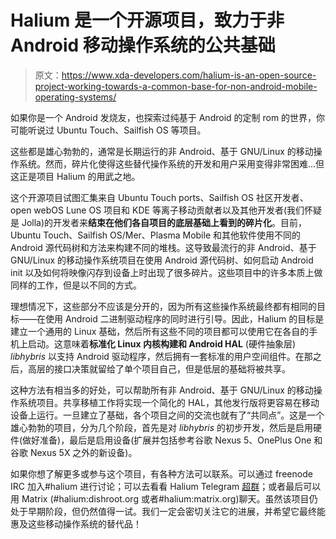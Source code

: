 # Halium 是一个开源项目，致力于非 Android 移动操作系统的公共基础

> 原文：<https://www.xda-developers.com/halium-is-an-open-source-project-working-towards-a-common-base-for-non-android-mobile-operating-systems/>

如果你是一个 Android 发烧友，也探索过纯基于 Android 的定制 rom 的世界，你可能听说过 Ubuntu Touch、Sailfish OS 等项目。

这些都是雄心勃勃的，通常是长期运行的非 Android、基于 GNU/Linux 的移动操作系统。然而，碎片化使得这些替代操作系统的开发和用户采用变得非常困难...但这正是项目 Halium 的用武之地。

这个开源项目试图汇集来自 Ubuntu Touch ports、Sailfish OS 社区开发者、open webOS Lune OS 项目和 KDE 等离子移动贡献者以及其他开发者(我们怀疑是 Jolla)的开发者来**结束在他们各自项目的底层基础上看到的碎片化**。目前，Ubuntu Touch、Sailfish OS/Mer、Plasma Mobile 和其他软件使用不同的 Android 源代码树和方法来构建不同的堆栈。这导致最流行的非 Android、基于 GNU/Linux 的移动操作系统项目在使用 Android 源代码树、如何启动 Android init 以及如何将映像闪存到设备上时出现了很多碎片。这些项目中的许多本质上做同样的工作，但是以不同的方式。

理想情况下，这些部分不应该是分开的，因为所有这些操作系统最终都有相同的目标——在使用 Android 二进制驱动程序的同时进行引导。因此，Halium 的目标是建立一个通用的 Linux 基础，然后所有这些不同的项目都可以使用它在各自的手机上启动。这意味着**标准化 Linux 内核构建和 Android HAL** (硬件抽象层) *libhybris* 以支持 Android 驱动程序，然后拥有一套标准的用户空间组件。在那之后，高层的接口决策就留给了单个项目自己，但是低层的基础将被共享。

这种方法有相当多的好处，可以帮助所有非 Android、基于 GNU/Linux 的移动操作系统项目。共享移植工作将实现一个简化的 HAL，其他发行版将更容易在移动设备上运行。一旦建立了基础，各个项目之间的交流也就有了“共同点”。这是一个雄心勃勃的项目，分为几个阶段，首先是对 *libhybris* 的初步开发，然后是启用硬件(做好准备)，最后是启用设备(扩展并包括参考谷歌 Nexus 5、OnePlus One 和谷歌 Nexus 5X 之外的新设备)。

如果你想了解更多或参与这个项目，有各种方法可以联系。可以通过 freenode IRC 加入#halium 进行讨论；可以去看看 Halium Telegram [超群](https://t.me/halium)；或者最后可以用 Matrix (#halium:dishroot.org 或者#halium:matrix.org)聊天。虽然该项目仍处于早期阶段，但仍然值得一试。我们一定会密切关注它的进展，并希望它最终能惠及这些移动操作系统的替代品！